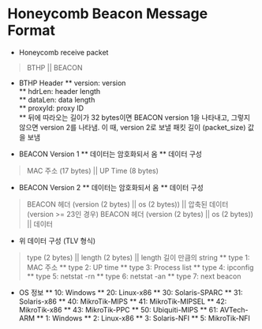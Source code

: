 # Honeycomb Beacon Message Format

* Honeycomb receive packet
> BTHP || BEACON

* BTHP Header
** version: version  
** hdrLen: header length  
** dataLen: data length  
** proxyId: proxy ID  
** 뒤에 따라오는 길이가 32 bytes이면 BEACON version 1을 나타내고, 그렇지 않으면
version 2를 나타냄. 이 때, version 2로 보낼 패킷 길이 (packet_size) 값을 보냄

* BEACON Version 1
** 데이터는 암호화되서 옴
** 데이터 구성
> MAC 주소 (17 bytes) || UP Time (8 bytes)

* BEACON Version 2
** 데이터는 암호화되서 옴
** 데이터 구성
> BEACON 헤더 (version (2 bytes) || os (2 bytes)) || 압축된 데이터 (version >=
> 23인 경우)
> BEACON 헤더 (version (2 bytes) || os (2 bytes)) || 데이터

* 위 데이터 구성 (TLV 형식)
> type (2 bytes) || length (2 bytes) || length 길이 만큼의 string
** type 1: MAC 주소
** type 2: UP time
** type 3: Process list
** type 4: ipconfig
** type 5: netstat -rn
** type 6: netstat -an
** type 7: next beacon

* OS 정보
** 10: Windows
** 20: Linux-x86
** 30: Solaris-SPARC
** 31: Solaris-x86
** 40: MikroTik-MIPS
** 41: MikroTik-MIPSEL
** 42: MikroTik-x86
** 43: MikroTik-PPC
** 50: Ubiquiti-MIPS
** 61: AVTech-ARM
** 1: Windows
** 2: Linux-x86
** 3: Solaris-NFI
** 5: MikroTik-NFI

